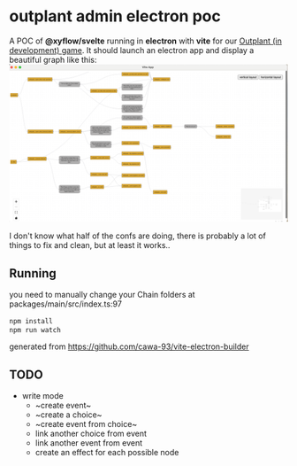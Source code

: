 # outplant admin electron poc

A POC of **@xyflow/svelte** running in **electron** with **vite** for our [Outplant \(in development\) game](https://github.com/AcevedoR/outplant). It should launch an electron app and display a beautiful graph like this:
![excepted_graph.png](excepted_graph.png)

I don't know what half of the confs are doing, there is probably a lot of things to fix and clean, but at least it works..

## Running
you need to manually change your Chain folders at packages/main/src/index.ts:97
```
npm install
npm run watch
```

generated from https://github.com/cawa-93/vite-electron-builder

## TODO
- write mode
  - ~create event~
  - ~create a choice~
  - ~create event from choice~
  - link another choice from event
  - link another event from event
  - create an effect for each possible node
